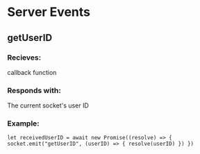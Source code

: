 # Server Events

## getUserID
### Recieves:

callback function

### Responds with:

The current socket's user ID

### Example:

`let receivedUserID = await new Promise((resolve) => {
      socket.emit("getUserID", (userID) => {
        resolve(userID)
      })
    })`